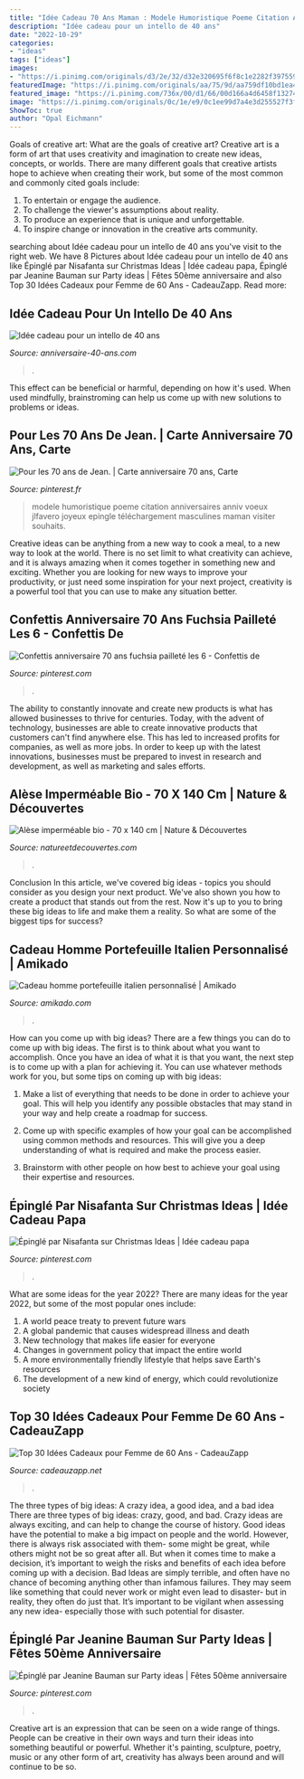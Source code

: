 ```yaml
---
title: "Idée Cadeau 70 Ans Maman : Modele Humoristique Poeme Citation Anniversaires Anniv Voeux Jlfavero Joyeux Epingle Téléchargement Masculines Maman Visiter Souhaits"
description: "Idée cadeau pour un intello de 40 ans"
date: "2022-10-29"
categories:
- "ideas"
tags: ["ideas"]
images:
- "https://i.pinimg.com/originals/d3/2e/32/d32e320695f6f8c1e2282f397559af43.jpg"
featuredImage: "https://i.pinimg.com/originals/aa/75/9d/aa759df10bd1ea42cf9481125facdd12.jpg"
featured_image: "https://i.pinimg.com/736x/00/d1/66/00d166a4d6458f13274f3ffdd4a30fab.jpg"
image: "https://i.pinimg.com/originals/0c/1e/e9/0c1ee99d7a4e3d255527f3fe26404900.jpg"
ShowToc: true
author: "Opal Eichmann"
---
```



Goals of creative art: What are the goals of creative art?
Creative art is a form of art that uses creativity and imagination to create new ideas, concepts, or worlds. There are many different goals that creative artists hope to achieve when creating their work, but some of the most common and commonly cited goals include: 
1. To entertain or engage the audience.
2. To challenge the viewer's assumptions about reality.
3. To produce an experience that is unique and unforgettable.
4. To inspire change or innovation in the creative arts community.

	

		
searching about Idée cadeau pour un intello de 40 ans you've visit to the right web. We have 8 Pictures about Idée cadeau pour un intello de 40 ans like Épinglé par Nisafanta sur Christmas Ideas | Idée cadeau papa, Épinglé par Jeanine Bauman sur Party ideas | Fêtes 50ème anniversaire and also Top 30 Idées Cadeaux pour Femme de 60 Ans - CadeauZapp. Read more:
		
    
## Idée Cadeau Pour Un Intello De 40 Ans

<img loading=lazy src="http://www.anniversaire-40-ans.com/images/article/idee-cadeau-intello.jpg" onerror="this.onerror=null;this.src='https://tse2.mm.bing.net/th?id=OIP.FDFiyYxLUBqduAIvMlYySwHaDz&amp;pid=15.1';" alt="Idée cadeau pour un intello de 40 ans">

_Source: anniversaire-40-ans.com_

>. 

	

This effect can be beneficial or harmful, depending on how it's used. When used mindfully, brainstroming can help us come up with new solutions to problems or ideas.

    
## Pour Les 70 Ans De Jean. | Carte Anniversaire 70 Ans, Carte

<img loading=lazy src="https://i.pinimg.com/originals/aa/75/9d/aa759df10bd1ea42cf9481125facdd12.jpg" onerror="this.onerror=null;this.src='https://tse4.mm.bing.net/th?id=OIP.8svUCbOZsMoSwKZS8HQG9AHaHU&amp;pid=15.1';" alt="Pour les 70 ans de Jean. | Carte anniversaire 70 ans, Carte">

_Source: pinterest.fr_

>modele humoristique poeme citation anniversaires anniv voeux jlfavero joyeux epingle téléchargement masculines maman visiter souhaits. 

	

Creative ideas can be anything from a new way to cook a meal, to a new way to look at the world. There is no set limit to what creativity can achieve, and it is always amazing when it comes together in something new and exciting. Whether you are looking for new ways to improve your productivity, or just need some inspiration for your next project, creativity is a powerful tool that you can use to make any situation better.

    
## Confettis Anniversaire 70 Ans Fuchsia Pailleté Les 6 - Confettis De

<img loading=lazy src="https://i.pinimg.com/originals/d3/2e/32/d32e320695f6f8c1e2282f397559af43.jpg" onerror="this.onerror=null;this.src='https://tse1.mm.bing.net/th?id=OIP.7WzIVTT8fAA698LWD2cbtQAAAA&amp;pid=15.1';" alt="Confettis anniversaire 70 ans fuchsia pailleté les 6 - Confettis de">

_Source: pinterest.com_

>. 

	

The ability to constantly innovate and create new products is what has allowed businesses to thrive for centuries. Today, with the advent of technology, businesses are able to create innovative products that customers can't find anywhere else. This has led to increased profits for companies, as well as more jobs. In order to keep up with the latest innovations, businesses must be prepared to invest in research and development, as well as marketing and sales efforts.

    
## Alèse Imperméable Bio - 70 X 140 Cm | Nature &amp; Découvertes

<img loading=lazy src="https://cache.natureetdecouvertes.com/Medias/Images/Articles/92370320/690" onerror="this.onerror=null;this.src='https://tse1.mm.bing.net/th?id=OIP.h289RbsFMgD5rVwwyj7FwQHaHa&amp;pid=15.1';" alt="Alèse imperméable bio - 70 x 140 cm | Nature &amp; Découvertes">

_Source: natureetdecouvertes.com_

>. 

	

Conclusion
In this article, we've covered big ideas - topics you should consider as you design your next product. We've also shown you how to create a product that stands out from the rest. Now it's up to you to bring these big ideas to life and make them a reality. So what are some of the biggest tips for success?

    
## Cadeau Homme Portefeuille Italien Personnalisé | Amikado

<img loading=lazy src="http://www.amikado.com/photo/cadeau-homme-portefeuille-italien-personnalise.jpg" onerror="this.onerror=null;this.src='https://tse2.mm.bing.net/th?id=OIP.6_h7hxwfhkMGPHGWqKxo3QHaHa&amp;pid=15.1';" alt="Cadeau homme portefeuille italien personnalisé | Amikado">

_Source: amikado.com_

>. 

	

How can you come up with big ideas?
There are a few things you can do to come up with big ideas. The first is to think about what you want to accomplish. Once you have an idea of what it is that you want, the next step is to come up with a plan for achieving it. You can use whatever methods work for you, but some tips on coming up with big ideas:
1. Make a list of everything that needs to be done in order to achieve your goal. This will help you identify any possible obstacles that may stand in your way and help create a roadmap for success.

2. Come up with specific examples of how your goal can be accomplished using common methods and resources. This will give you a deep understanding of what is required and make the process easier.

3. Brainstorm with other people on how best to achieve your goal using their expertise and resources.

    
## Épinglé Par Nisafanta Sur Christmas Ideas | Idée Cadeau Papa

<img loading=lazy src="https://i.pinimg.com/736x/00/d1/66/00d166a4d6458f13274f3ffdd4a30fab.jpg" onerror="this.onerror=null;this.src='https://tse1.mm.bing.net/th?id=OIP.UPCMhM_2yMIGypbkhmwo2QHaFI&amp;pid=15.1';" alt="Épinglé par Nisafanta sur Christmas Ideas | Idée cadeau papa">

_Source: pinterest.com_

>. 

	

What are some ideas for the year 2022?
There are many ideas for the year 2022, but some of the most popular ones include: 
1. A world peace treaty to prevent future wars 
2. A global pandemic that causes widespread illness and death 
3. New technology that makes life easier for everyone 
4. Changes in government policy that impact the entire world 
5. A more environmentally friendly lifestyle that helps save Earth's resources 
6. The development of a new kind of energy, which could revolutionize society 

    
## Top 30 Idées Cadeaux Pour Femme De 60 Ans - CadeauZapp

<img loading=lazy src="https://www.cadeauzapp.net/wp-content/uploads/2015/05/1fc099af478756cd_640_gift-box.jpg" onerror="this.onerror=null;this.src='https://tse2.mm.bing.net/th?id=OIP.QzyF97YjHbROVhHiRc4A1gHaFj&amp;pid=15.1';" alt="Top 30 Idées Cadeaux pour Femme de 60 Ans - CadeauZapp">

_Source: cadeauzapp.net_

>. 

	

The three types of big ideas: A crazy idea, a good idea, and a bad idea
There are three types of big ideas: crazy, good, and bad. Crazy ideas are always exciting, and can help to change the course of history. Good ideas have the potential to make a big impact on people and the world. However, there is always risk associated with them- some might be great, while others might not be so great after all. But when it comes time to make a decision, it’s important to weigh the risks and benefits of each idea before coming up with a decision.
Bad Ideas are simply terrible, and often have no chance of becoming anything other than infamous failures. They may seem like something that could never work or might even lead to disaster- but in reality, they often do just that. It’s important to be vigilant when assessing any new idea- especially those with such potential for disaster.

    
## Épinglé Par Jeanine Bauman Sur Party Ideas | Fêtes 50ème Anniversaire

<img loading=lazy src="https://i.pinimg.com/originals/0c/1e/e9/0c1ee99d7a4e3d255527f3fe26404900.jpg" onerror="this.onerror=null;this.src='https://tse2.mm.bing.net/th?id=OIP.Od4T5mM3txA_xekPNFOxrgHaHj&amp;pid=15.1';" alt="Épinglé par Jeanine Bauman sur Party ideas | Fêtes 50ème anniversaire">

_Source: pinterest.com_

>. 

	

Creative art is an expression that can be seen on a wide range of things. People can be creative in their own ways and turn their ideas into something beautiful or powerful. Whether it's painting, sculpture, poetry, music or any other form of art, creativity has always been around and will continue to be so.

